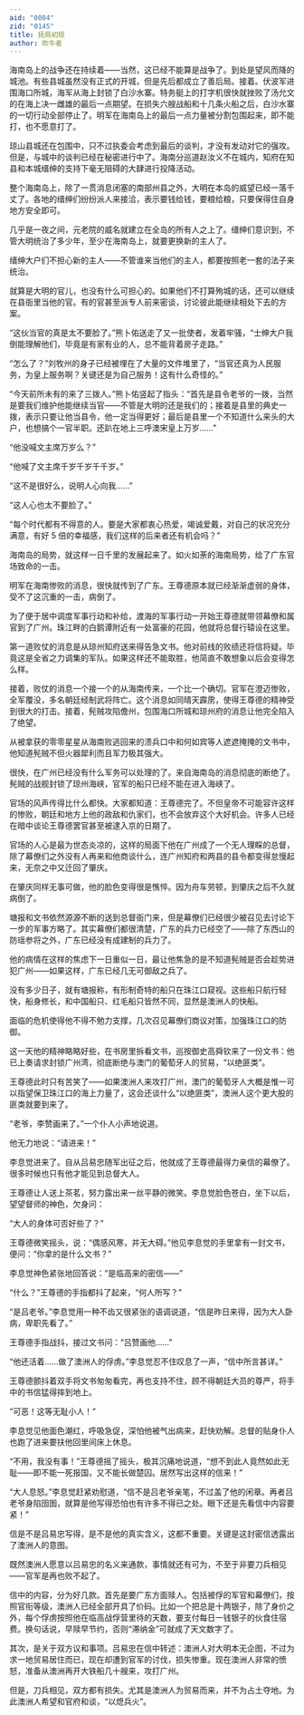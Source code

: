 ```yaml
---
aid: "0004"
zid: "0145"
title: 抚局初现
author: 吹牛者
---
```


海南岛上的战争还在持续着——当然，这已经不能算是战争了。到处是望风而降的城池。有些县城虽然没有正式的开城，但是先后都成立了善后局。接着。伏波军进围海口所城，海军从海上封锁了白沙水寨。特务艇上的打字机很快就挫败了汤允文的在海上决一雌雄的最后一点期望。在损失六艘战船和十几条火船之后，白沙水寨的一切行动全部停止了。明军在海南岛上的最后一点力量被分割包围起来，即不能打，也不愿意打了。

琼山县城还在包围中，只不过执委会考虑到最后的谈判，才没有发动对它的强攻。但是，与城中的谈判已经在秘密进行中了。海南分巡道赵汝义不在城内，知府在知县和本城缙绅的支持下毫无阻碍的大肆进行投降活动。

整个海南岛上，除了一贯消息闭塞的南部州县之外，大明在本岛的威望已经一落千丈了。各地的缙绅们纷纷派人来接洽，表示要钱给钱，要粮给粮，只要保得住自身地方安全即可。

几乎是一夜之间，元老院的威名就建立在全岛的所有人之上了。缙绅们意识到，不管大明统治了多少年，至少在海南岛上，就要更换新的主人了。

缙绅大户们不担心新的主人——不管谁来当他们的主人，都要按照老一套的法子来统治。

就算是大明的官儿，也没有什么可担心的。如果他们不打算殉城的话，还可以继续在县衙里当他的官。有的官甚至派专人前来密谈，讨论彼此能继续相处下去的方案。

“这伙当官的真是太不要脸了。”熊卜佑送走了又一批使者，发着牢骚，“士绅大户我倒能理解他们，毕竟是有家有业的人，总不能背着房子走路。”

“怎么了？”刘牧州的身子已经被埋在了大量的文件堆里了，“当官还真为人民服务，为皇上服务啊？关键还是为自己服务！这有什么奇怪的。”

“今天前所未有的来了三拨人。”熊卜佑竖起了指头：“首先是县令老爷的一拨，当然是要我们维护他能继续当官——不管是大明的还是我们的；接着是县里的典史一拨，表示只要让他当县令，他一定当得更好；最后是县里一个不知道什么来头的大户，也想搞个一官半职。还趴在地上三呼澳宋皇上万岁……”

“他没喊文主席万岁么？”

“他喊了文主席千岁千岁千千岁。”

“这不是很好么，说明人心向我……”

“这人心也太不要脸了。”

“每个时代都有不得意的人。要是大家都衷心热爱，竭诚爱戴，对自己的状况充分满意，有好 5 倍的幸福感，我们这样的后来者还有机会吗？”

海南岛的局势，就这样一日千里的发展起来了。如火如荼的海南局势，给了广东官场致命的一击。

明军在海南惨败的消息，很快就传到了广东。王尊德原本就已经渐渐虚弱的身体，受不了这沉重的一击，病倒了。

为了便于居中调度军事行动和补给，渡海的军事行动一开始王尊德就带领幕僚和属官到了广州。珠江畔的白鹅谭附近有一处富豪的花园，他就将总督行辕设在这里。

第一道败仗的消息是从琼州知府送来得告急文书。他对前线的败绩还将信将疑。毕竟这是全省之力调集的军队。如果这样还不能取胜，他简直不敢想象以后会变得怎么样。

接着，败仗的消息一个接一个的从海南传来，一个比一个确切。官军在澄迈惨败，全军覆没，多名朝廷经制武将阵亡。这个消息如同晴天霹雳，使得王尊德的精神受到很大的打击。接着，髡贼攻陷儋州，包围海口所城和琼州府的消息让他完全陷入了绝望。

从被拿获的零零星星从海南败逃回来的溃兵口中和何如宾等人遮遮掩掩的文书中，他知道髡贼不但火器犀利而且军力极其强大。

很快，在广州已经没有什么军务可以处理的了。来自海南岛的消息彻底的断绝了。髡贼的战舰封锁了琼州海峡，官军的船只已经不能在进入海峡了。

官场的风声传得比什么都快。大家都知道：王尊德完了。不但皇帝不可能容许这样的惨败，朝廷和地方上他的政敌和仇家们，也不会放弃这个大好机会。许多人已经在暗中谈论王尊德罢官甚至被逮入京的日期了。

官场的人心是最为世态炎凉的，这样的局面下他在广州成了一个无人理睬的总督，除了幕僚们之外没有人再来和他商谈什么，连广州知府和两县的县令都变得怠慢起来，无奈之中又迁回了肇庆。

在肇庆同样无事可做，他的脸色变得很是憔悴。因为舟车劳顿，到肇庆之后不久就病倒了。

塘报和文书依然源源不断的送到总督衙门来，但是幕僚们已经很少被召见去讨论下一步的军事方略了。其实幕僚们都很清楚，广东的兵力已经空了——除了东西山的防瑶参将之外，广东已经没有成建制的兵力了。

他的病情在这样的焦虑下一日重似一日，最让他焦急的是不知道髡贼是否会趁势进犯广州——如果这样，广东已经几无可御敌之兵了。

没有多少日子，就有塘报称，有形制奇特的船只在珠江口窥视。这些船只航行轻快，船身修长，和中国船只、红毛船只皆然不同，显然是澳洲人的快船。

面临的危机使得他不得不勉力支撑，几次召见幕僚们商议对策，加强珠江口的防御。

这一天他的精神略略好些，在书房里拆看文书，巡按御史高舜钦来了一份文书：他已上奏请求封锁广州湾，彻底断绝与澳门的葡萄牙人的贸易，“以绝匪类”。

王尊德此时只有苦笑了——如果澳洲人来攻打广州，澳门的葡萄牙人大概是惟一可以指望保卫珠江口的海上力量了，这会还谈什么“以绝匪类”，澳洲人这个更大股的匪类就要到来了。

“老爷，李赞画来了。”一个仆人小声地说道。

他无力地说：“请进来！”

李息觉进来了。自从吕易忠随军出征之后，他就成了王尊德最得力亲信的幕僚了。很多时候也只有他才能见到总督大人。

王尊德让人送上茶茗，努力露出来一丝平静的微笑。李息觉脸色苍白，坐下以后，望望督师的神色，欠身问：

“大人的身体可否好些了？”

王尊德微笑摇头，说：“偶感风寒，并无大碍。”他见李息觉的手里拿有一封文书，便问：“你拿的是什么文书？”

李息觉神色紧张地回答说：“是临高来的密信——”

“什么？”王尊德的手指都抖了起来，“何人所写？”

“是吕老爷。”李息觉用一种不齿又很紧张的语调说道，“信是昨日来得，因为大人卧病，卑职先看了。”

王尊德手指战抖，接过文书问：“吕赞画他……”

“他还活着……做了澳洲人的俘虏。”李息觉忍不住叹息了一声，“信中所言甚详。”

王尊德颤抖着双手将文书匆匆看完，再也支持不住，顾不得朝廷大员的尊严，将手中的书信猛得摔到地上。

“可恶！这等无耻小人！”

李息觉见他面色潮红，呼吸急促，深怕他被气出病来，赶快劝解。总督的贴身仆人也跑了进来要扶他回里间床上休息。

“不用，我没有事！”王尊德摇了摇头，极其沉痛地说道，“想不到此人竟然如此无耻——即不能一死报国，又不能长做楚囚。居然写出这样的信来！”

“大人息怒。”李息觉赶紧劝慰道，“信不是吕老爷亲笔，不过盖了他的闲章。再者吕老爷身陷囹圄，就算是他写得恐怕也有许多不得已之处。眼下还是先看信中内容要紧！”

信是不是吕易忠写得，是不是他的真实含义，这都不重要。关键是这封密信透露出了澳洲人的意图。

既然澳洲人愿意以吕易忠的名义来通款，事情就还有可为，不至于非要刀兵相见——官军是再也败不起了。

信中的内容，分为好几款。首先是要广东方面赎人。包括被俘的军官和幕僚们，按照官衔等级，澳洲人已经全部开具了价码。比如一个把总是十两银子，除了身价之外，每个俘虏按照他在临高战俘营里待的天数，要支付每日一钱银子的伙食住宿费。换句话说，早赎早节约，否则“滞纳金”可就成了天文数字了。

其次，是关于双方议和事项。吕易忠在信中转述：澳洲人对大明本无企图，不过为求一地贸易居住而已，现在却遭到官军的讨伐，损失惨重。现在澳洲人非常的愤怒，准备从澳洲再开大铁船几十艘来，攻打广州。

但是，刀兵相见，双方都有损失。尤其是澳洲人为贸易而来，并不为占土夺地。为此澳洲人希望和官府和谈，“以熄兵火”。
